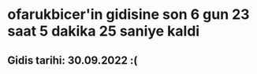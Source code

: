 # ofarukbicer'in gidisine son 6 gun 23 saat 5 dakika 25 saniye kaldi

## Gidis tarihi: 30.09.2022 :(